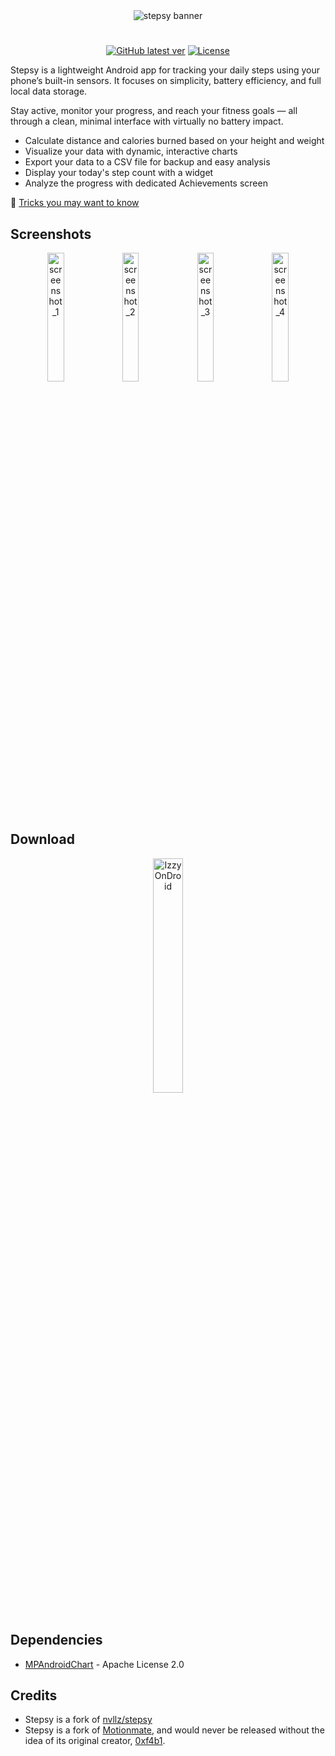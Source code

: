 <div align="center">
  <img src="images/github-banner.png" alt="stepsy banner"/>
</div>

#

<div align="center">
  
  [![GitHub latest ver](https://img.shields.io/github/v/release/moayad-star/stepsy.svg?label=latest&logo=GitHub&labelColor=A41E84&color=C51684&style=for-the-badge)](https://github.com/moayad-star/stepsy/releases/latest)
  [![License](https://img.shields.io/github/license/nvllz/stepsy.svg?labelColor=A41E84&color=C51684&style=for-the-badge)](LICENSE)
  
</div>

Stepsy is a lightweight Android app for tracking your daily steps using your phone’s built-in sensors. It focuses on simplicity, battery efficiency, and full local data storage.

Stay active, monitor your progress, and reach your fitness goals — all through a clean, minimal interface with virtually no battery impact.

- Calculate distance and calories burned based on your height and weight
- Visualize your data with dynamic, interactive charts
- Export your data to a CSV file for backup and easy analysis
- Display your today's step count with a widget
- Analyze the progress with dedicated Achievements screen

🌟 [Tricks you may want to know](TRICKS.md)

## Screenshots

<div align="center">
  <img src="images/1.png" width="23%" alt="screenshot_1" />
  <img src="images/2.png" width="23%" alt="screenshot_2" />
  <img src="images/3.png" width="23%" alt="screenshot_3" />
  <img src="images/7.png" width="23%" alt="screenshot_4" />
</div>

## Download

<div align=center>
  <a href="https://github.com/moayad-star/stepsy/releases/latest"><img src="images/badge_github.png" width="31%" alt="IzzyOnDroid" /></a>
</div>

## Dependencies

- [MPAndroidChart](https://github.com/PhilJay/MPAndroidChart) - Apache License 2.0

## Credits

+ Stepsy is a fork of [nvllz/stepsy](https://github.com/nvllz/stepsy)
+ Stepsy is a fork of [Motionmate](https://github.com/0xf4b1/motionmate), and would never be released without the idea of its original creator, [0xf4b1](https://github.com/0xf4b1).
